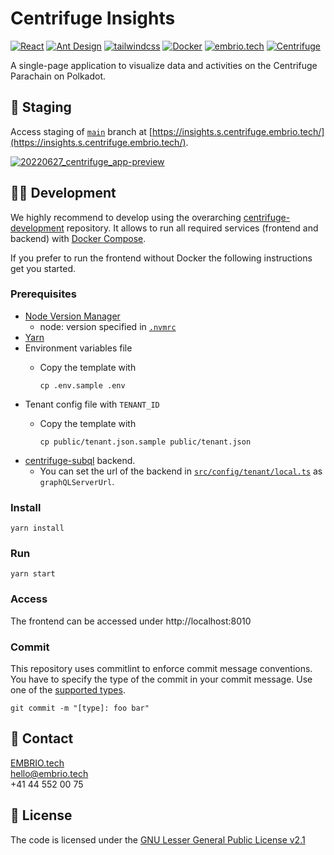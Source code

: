 # Centrifuge Insights

[![React](https://img.shields.io/static/v1?label=built+with&message=React&color=61dafb)](https://reactjs.org/)
[![Ant Design](https://img.shields.io/static/v1?label=built+with&message=Ant+Design&color=0170fe)](https://ant.design/)
[![tailwindcss](https://img.shields.io/static/v1?label=built+with&message=Tailwind+CSS&color=38bef8)](https://tailwindcss.com/)
[![Docker](https://img.shields.io/static/v1?label=shipped+with&message=Docker&color=287cf9)](https://www.docker.com/)
[![embrio.tech](https://img.shields.io/static/v1?label=by&message=EMBRIO.tech&color=24ae5f)](https://embrio.tech)
[![Centrifuge](https://img.shields.io/static/v1?label=for&message=Centrifuge&color=2762ff)](https://centrifuge.io/)

<!-- [![Ant Design](https://img.shields.io/static/v1?label=built+with&message=Ant+Design&color=F74455)](https://ant.design/) -->

A single-page application to visualize data and activities on the Centrifuge Parachain on Polkadot.

## :seedling: Staging

Access staging of [`main`](https://github.com/embrio-tech/centrifuge-insights) branch at [https://insights.s.centrifuge.embrio.tech/](https://insights.s.centrifuge.embrio.tech/).

[![20220627_centrifuge_app-preview](https://user-images.githubusercontent.com/16650977/175917219-77a0effc-06b7-432f-93c2-fd4e2d90a84a.png)](https://insights.s.centrifuge.embrio.tech/)

## :construction_worker_man: Development

We highly recommend to develop using the overarching [centrifuge-development](https://github.com/embrio-tech/centrifuge-development) repository. It allows to run all required services (frontend and backend) with [Docker Compose](https://docs.docker.com/compose/).

If you prefer to run the frontend without Docker the following instructions get you started.

### Prerequisites

- [Node Version Manager](https://github.com/nvm-sh/nvm)
  - node: version specified in [`.nvmrc`](/.nvmrc)
- [Yarn](https://classic.yarnpkg.com/en/)
- Environment variables file
  - Copy the template with

        cp .env.sample .env
- Tenant config file with `TENANT_ID`
  - Copy the template with

        cp public/tenant.json.sample public/tenant.json
    
- [centrifuge-subql](https://github.com/embrio-tech/centrifuge-subql) backend.
  - You can set the url of the backend in [`src/config/tenant/local.ts`](https://github.com/embrio-tech/centrifuge-insights/blob/main/src/config/environment/local.ts) as `graphQLServerUrl`.

### Install

    yarn install

### Run

    yarn start
    
### Access

The frontend can be accessed under http://localhost:8010

### Commit

This repository uses commitlint to enforce commit message conventions. You have to specify the type of the commit in your commit message. Use one of the [supported types](https://github.com/pvdlg/conventional-changelog-metahub).

    git commit -m "[type]: foo bar"

## :speech_balloon: Contact

[EMBRIO.tech](https://embrio.tech)  
[hello@embrio.tech](mailto:hello@embrio.tech)  
+41 44 552 00 75

## :lock_with_ink_pen: License

The code is licensed under the [GNU Lesser General Public License v2.1](https://github.com/embrio-tech/centrifuge-insights/blob/main/LICENSE)
